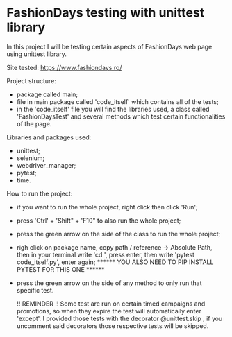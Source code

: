 # FashionDays testing with unittest library

In this project I will be testing certain aspects of FashionDays web page using unittest library.

Site tested: https://www.fashiondays.ro/

Project structure:
- package called main;
- file in main package called 'code_itself' which contains all of the tests;
- in the 'code_itself' file you will find the libraries used, a class called 'FashionDaysTest' and several methods which test certain functionalities of the page.

Libraries and packages used:
- unittest;
- selenium;
- webdriver_manager;
- pytest;
- time.

How to run the project:
- if you want to run the whole project, right click then click 'Run';
- press 'Ctrl' + 'Shift" + 'F10" to also run the whole project;
- press the green arrow on the side of the class to run the whole project;
- righ click on package name, copy path / reference -> Absolute Path, then in your terminal write 'cd <paste the Absolute Path>', press enter, then write  'pytest code_itself.py', enter again;  ****** YOU ALSO NEED TO PIP INSTALL PYTEST FOR THIS ONE ******
- press the green arrow on the side of any method to only run that specific test.
  
  !! REMINDER !!
  Some test are run on certain timed campaigns and promotions, so when they expire the test will automatically enter 'except'.
  I provided those tests with the decorator @unittest.skip , if you uncomment said decorators those respective tests will be skipped.

